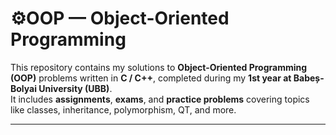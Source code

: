 # ⚙️OOP — Object-Oriented Programming

This repository contains my solutions to **Object-Oriented Programming (OOP)** problems written in **C / C++**, completed during my **1st year at Babeș-Bolyai University (UBB)**.  
It includes **assignments**, **exams**, and **practice problems** covering topics like classes, inheritance, polymorphism, QT, and more.

---
